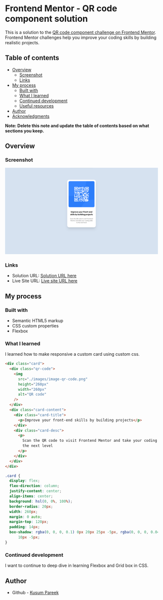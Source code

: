 # Frontend Mentor - QR code component solution

This is a solution to the [QR code component challenge on Frontend Mentor](https://www.frontendmentor.io/challenges/qr-code-component-iux_sIO_H). Frontend Mentor challenges help you improve your coding skills by building realistic projects.

## Table of contents

- [Overview](#overview)
  - [Screenshot](#screenshot)
  - [Links](#links)
- [My process](#my-process)
  - [Built with](#built-with)
  - [What I learned](#what-i-learned)
  - [Continued development](#continued-development)
  - [Useful resources](#useful-resources)
- [Author](#author)
- [Acknowledgments](#acknowledgments)

**Note: Delete this note and update the table of contents based on what sections you keep.**

## Overview

### Screenshot

![](./screenshot.png)

### Links

- Solution URL: [Solution URL here](https://github.com/KusumPareek99/qr-code-component/tree/master)
- Live Site URL: [Live site URL here](https://kusumpareek99.github.io/qr-code-component/)

## My process

### Built with

- Semantic HTML5 markup
- CSS custom properties
- Flexbox

### What I learned

I learned how to make responsive a custom card using custom css.

```html
<div class="card">
  <div class="qr-code">
    <img
      src="./images/image-qr-code.png"
      height="260px"
      width="260px"
      alt="QR code"
    />
  </div>
  <div class="card-content">
    <div class="card-title">
      <p>Improve your front-end skills by building projects</p>
    </div>
    <div class="card-desc">
      <p>
        Scan the QR code to visit Frontend Mentor and take your coding skills to
        the next level
      </p>
    </div>
  </div>
</div>
```

```css
.card {
  display: flex;
  flex-direction: column;
  justify-content: center;
  align-items: center;
  background: hsl(0, 0%, 100%);
  border-radius: 20px;
  width: 260px;
  margin: 0 auto;
  margin-top: 120px;
  padding: 14px;
  box-shadow: rgba(0, 0, 0, 0.1) 0px 20px 25px -5px, rgba(0, 0, 0, 0.04) 0px 10px
      10px -5px;
}
```

### Continued development

I want to continue to deep dive in learning Flexbox and Grid box in CSS.

## Author

- Github - [Kusum Pareek](https://github.com/KusumPareek99)
